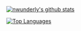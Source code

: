  
[![nwunderly's github stats](https://github-readme-stats.vercel.app/api?username=nwunderly&count_private=true&show_icons=true&theme=merko)](https://github.com/nwunderly)

[![Top Languages](https://github-readme-stats.vercel.app/api/top-langs/?username=nwunderly)](https://github.com/nwunderly)
